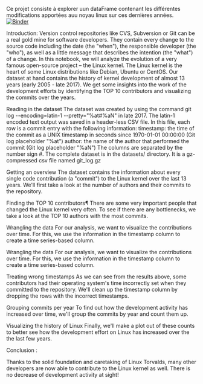 Ce projet consiste à explorer uun dataFrame contenant les différentes modifications apportées auu noyau linux sur ces dernières années.
[![Binder](https://mybinder.org/badge_logo.svg)](https://mybinder.org/v2/gh/GabiDjibril/Exploring_linux/HEAD)

Introduction:
Version control repositories like CVS, Subversion or Git can be a real gold mine for software developers. They contain every change to the source code including the date (the "when"), the responsible developer (the "who"), as well as a little message that describes the intention (the "what") of a change. In this notebook, we will analyze the evolution of a very famous open-source project – the Linux kernel. The Linux kernel is the heart of some Linux distributions like Debian, Ubuntu or CentOS. Our dataset at hand contains the history of kernel development of almost 13 years (early 2005 - late 2017). We get some insights into the work of the development efforts by identifying the TOP 10 contributors and visualizing the commits over the years.

Reading in the dataset The dataset was created by using the command git log --encoding=latin-1 --pretty="%at#%aN" in late 2017. The latin-1 encoded text output was saved in a header-less CSV file. In this file, each row is a commit entry with the following information: timestamp: the time of the commit as a UNIX timestamp in seconds since 1970-01-01 00:00:00 (Git log placeholder "%at") author: the name of the author that performed the commit (Git log placeholder "%aN") The columns are separated by the number sign #. The complete dataset is in the datasets/ directory. It is a gz-compressed csv file named git_log.gz

Getting an overview The dataset contains the information about every single code contribution (a "commit") to the Linux kernel over the last 13 years. We'll first take a look at the number of authors and their commits to the repository.

Finding the TOP 10 contributors¶ There are some very important people that changed the Linux kernel very often. To see if there are any bottlenecks, we take a look at the TOP 10 authors with the most commits.

Wrangling the data For our analysis, we want to visualize the contributions over time. For this, we use the information in the timestamp column to create a time series-based column.

Wrangling the data For our analysis, we want to visualize the contributions over time. For this, we use the information in the timestamp column to create a time series-based column.

Treating wrong timestamps As we can see from the results above, some contributors had their operating system's time incorrectly set when they committed to the repository. We'll clean up the timestamp column by dropping the rows with the incorrect timestamps.

Grouping commits per year To find out how the development activity has increased over time, we'll group the commits by year and count them up.

Visualizing the history of Linux Finally, we'll make a plot out of these counts to better see how the development effort on Linux has increased over the the last few years.

Conclusion :

Thanks to the solid foundation and caretaking of Linux Torvalds, many other developers are now able to contribute to the Linux kernel as well. There is no decrease of development activity at sight!  
